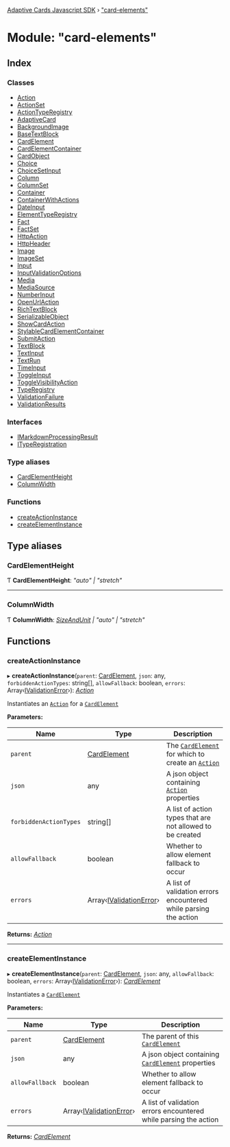 [Adaptive Cards Javascript SDK](../README.md) › ["card-elements"](_card_elements_.md)

# Module: "card-elements"

## Index

### Classes

* [Action](../classes/_card_elements_.action.md)
* [ActionSet](../classes/_card_elements_.actionset.md)
* [ActionTypeRegistry](../classes/_card_elements_.actiontyperegistry.md)
* [AdaptiveCard](../classes/_card_elements_.adaptivecard.md)
* [BackgroundImage](../classes/_card_elements_.backgroundimage.md)
* [BaseTextBlock](../classes/_card_elements_.basetextblock.md)
* [CardElement](../classes/_card_elements_.cardelement.md)
* [CardElementContainer](../classes/_card_elements_.cardelementcontainer.md)
* [CardObject](../classes/_card_elements_.cardobject.md)
* [Choice](../classes/_card_elements_.choice.md)
* [ChoiceSetInput](../classes/_card_elements_.choicesetinput.md)
* [Column](../classes/_card_elements_.column.md)
* [ColumnSet](../classes/_card_elements_.columnset.md)
* [Container](../classes/_card_elements_.container.md)
* [ContainerWithActions](../classes/_card_elements_.containerwithactions.md)
* [DateInput](../classes/_card_elements_.dateinput.md)
* [ElementTypeRegistry](../classes/_card_elements_.elementtyperegistry.md)
* [Fact](../classes/_card_elements_.fact.md)
* [FactSet](../classes/_card_elements_.factset.md)
* [HttpAction](../classes/_card_elements_.httpaction.md)
* [HttpHeader](../classes/_card_elements_.httpheader.md)
* [Image](../classes/_card_elements_.image.md)
* [ImageSet](../classes/_card_elements_.imageset.md)
* [Input](../classes/_card_elements_.input.md)
* [InputValidationOptions](../classes/_card_elements_.inputvalidationoptions.md)
* [Media](../classes/_card_elements_.media.md)
* [MediaSource](../classes/_card_elements_.mediasource.md)
* [NumberInput](../classes/_card_elements_.numberinput.md)
* [OpenUrlAction](../classes/_card_elements_.openurlaction.md)
* [RichTextBlock](../classes/_card_elements_.richtextblock.md)
* [SerializableObject](../classes/_card_elements_.serializableobject.md)
* [ShowCardAction](../classes/_card_elements_.showcardaction.md)
* [StylableCardElementContainer](../classes/_card_elements_.stylablecardelementcontainer.md)
* [SubmitAction](../classes/_card_elements_.submitaction.md)
* [TextBlock](../classes/_card_elements_.textblock.md)
* [TextInput](../classes/_card_elements_.textinput.md)
* [TextRun](../classes/_card_elements_.textrun.md)
* [TimeInput](../classes/_card_elements_.timeinput.md)
* [ToggleInput](../classes/_card_elements_.toggleinput.md)
* [ToggleVisibilityAction](../classes/_card_elements_.togglevisibilityaction.md)
* [TypeRegistry](../classes/_card_elements_.typeregistry.md)
* [ValidationFailure](../classes/_card_elements_.validationfailure.md)
* [ValidationResults](../classes/_card_elements_.validationresults.md)

### Interfaces

* [IMarkdownProcessingResult](../interfaces/_card_elements_.imarkdownprocessingresult.md)
* [ITypeRegistration](../interfaces/_card_elements_.ityperegistration.md)

### Type aliases

* [CardElementHeight](_card_elements_.md#cardelementheight)
* [ColumnWidth](_card_elements_.md#columnwidth)

### Functions

* [createActionInstance](_card_elements_.md#createactioninstance)
* [createElementInstance](_card_elements_.md#createelementinstance)

## Type aliases

###  CardElementHeight

Ƭ **CardElementHeight**: *"auto" | "stretch"*

___

###  ColumnWidth

Ƭ **ColumnWidth**: *[SizeAndUnit](../classes/_shared_.sizeandunit.md) | "auto" | "stretch"*

## Functions

###  createActionInstance

▸ **createActionInstance**(`parent`: [CardElement](../classes/_card_elements_.cardelement.md), `json`: any, `forbiddenActionTypes`: string[], `allowFallback`: boolean, `errors`: Array‹[IValidationError](../interfaces/_host_config_.ivalidationerror.md)›): *[Action](../classes/_card_elements_.action.md)*

Instantiates an [`Action`](../classes/_card_elements_.action.md) for a [`CardElement`](../classes/_card_elements_.cardelement.md)

**Parameters:**

Name | Type | Description |
------ | ------ | ------ |
`parent` | [CardElement](../classes/_card_elements_.cardelement.md) | The [`CardElement`](../classes/_card_elements_.cardelement.md) for which to create an [`Action`](../classes/_card_elements_.action.md) |
`json` | any | A json object containing [`Action`](../classes/_card_elements_.action.md) properties |
`forbiddenActionTypes` | string[] | A list of action types that are not allowed to be created |
`allowFallback` | boolean | Whether to allow element fallback to occur |
`errors` | Array‹[IValidationError](../interfaces/_host_config_.ivalidationerror.md)› | A list of validation errors encountered while parsing the action  |

**Returns:** *[Action](../classes/_card_elements_.action.md)*

___

###  createElementInstance

▸ **createElementInstance**(`parent`: [CardElement](../classes/_card_elements_.cardelement.md), `json`: any, `allowFallback`: boolean, `errors`: Array‹[IValidationError](../interfaces/_host_config_.ivalidationerror.md)›): *[CardElement](../classes/_card_elements_.cardelement.md)*

Instantiates a [`CardElement`](../classes/_card_elements_.cardelement.md)

**Parameters:**

Name | Type | Description |
------ | ------ | ------ |
`parent` | [CardElement](../classes/_card_elements_.cardelement.md) | The parent of this [`CardElement`](../classes/_card_elements_.cardelement.md) |
`json` | any | A json object containing [`CardElement`](../classes/_card_elements_.cardelement.md) properties |
`allowFallback` | boolean | Whether to allow element fallback to occur |
`errors` | Array‹[IValidationError](../interfaces/_host_config_.ivalidationerror.md)› | A list of validation errors encountered while parsing the action  |

**Returns:** *[CardElement](../classes/_card_elements_.cardelement.md)*
